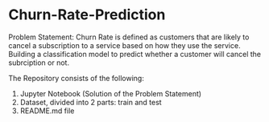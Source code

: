 # Churn-Rate-Prediction

Problem Statement:
Churn Rate is defined as customers that are likely to cancel a subscription to a service based on how they use the service. Building a classification model to predict whether a customer will cancel the subrciption or not.

The Repository consists of the following:
1) Jupyter Notebook (Solution of the Problem Statement)
2) Dataset, divided into 2 parts: train and test
3) README.md file
